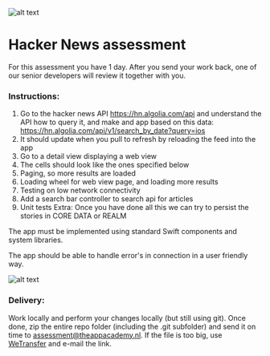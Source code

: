 ![alt text](https://i.imgur.com/IrpJNEc.png)

# Hacker News assessment 

For this assessment you have 1 day. After you send your work back, one of our senior developers will review it together with you. 


### Instructions: 
1. Go to the hacker news API https://hn.algolia.com/api and understand the API how to query it, and make and app based on this data: https://hn.algolia.com/api/v1/search_by_date?query=ios 
2. It should update when you pull to refresh by reloading the feed into the app
3. Go to a detail view displaying a web view
4. The cells should look like the ones specified below
5. Paging, so more results are loaded
6. Loading wheel for web view page, and loading more results
7. Testing on low network connectivity
8. Add a search bar controller to search api for articles
9. Unit tests
Extra: Once you have done all this we can try to persist the stories in CORE DATA or REALM

The app must be implemented using standard Swift components and system libraries.

The app should be able to handle error's in connection in a user friendly way.

![alt text](https://i.imgur.com/vPZ4ASK.png)

### Delivery:

Work locally and perform your changes locally (but still using git). Once done, zip the entire repo folder (including the .git subfolder) and send it on time to assessment@theappacademy.nl. If the file is too big, use [WeTransfer](https://wetransfer.com/) and e-mail the link.

